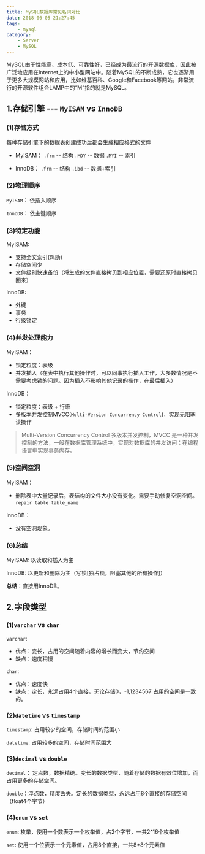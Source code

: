 ```yaml
---
title: MySQL数据库常见名词对比
date: 2018-06-05 21:27:45
tags:
    - mysql
category:
    - Server
    - MySQL
---
```


MySQL由于性能高、成本低、可靠性好，已经成为最流行的开源数据库，因此被广泛地应用在Internet上的中小型网站中。随着MySQL的不断成熟，它也逐渐用于更多大规模网站和应用，比如维基百科、Google和Facebook等网站。非常流行的开源软件组合LAMP中的“M”指的就是MySQL。

<!--more-->

## 1.存储引擎 --- `MyISAM` vs `InnoDB`

### (1)**存储方式**

每种存储引擎下的数据表创建成功后都会生成相应格式的文件

* MyISAM： `.frm` -- 结构   `.MDY` -- 数据  `.MYI` -- 索引

* InnoDB： `.frm` -- 结构   `.ibd` -- 数据+索引

### (2)**物理顺序**

`MyISAM`： 依插入顺序

`InnoDB`： 依主键顺序

### (3)**特定功能**

MyISAM:

* 支持全文索引(鸡肋)
* 存储空间少
* 文件级别快速备份（将生成的文件直接拷贝到相应位置，需要还原时直接拷贝回来）

InnoDB:

* 外键
* 事务
* 行级锁定

### (4)**并发处理能力**

MyISAM：

* 锁定粒度：表级
* 并发插入（在表中执行其他操作时，可以同事执行插入工作，大多数情况是不需要考虑锁的问题。因为插入不影响其他记录的操作，在最后插入）

InnoDB：

* 锁定粒度：表级 + 行级
* 多版本并发控制MVCC(`Multi-Version Concurrency Control`)，实现无阻塞读操作

> Multi-Version Concurrency Control 多版本并发控制，MVCC 是一种并发控制的方法，一般在数据库管理系统中，实现对数据库的并发访问；在编程语言中实现事务内存。

### (5)**空间空洞**

MyISAM：

* 删除表中大量记录后，表结构的文件大小没有变化。需要手动修复空洞空间。`repair table table_name`

InnoDB：

* 没有空洞现象。

### (6)**总结**

MyISAM: 以读取和插入为主

InnoDB: 以更新和删除为主（写锁[独占锁，阻塞其他的所有操作]）

**总结**：直接用InnoDB。

## 2.字段类型

### (1)**`varchar` vs `char`**

`varchar`:

* 优点：变长，占用的空间随着内容的增长而变大，节约空间
* 缺点：速度稍慢

`char`:

* 优点：速度快
* 缺点：定长，永远占用4个直接，无论存储0，-1,1234567 占用的空间是一致的。

### (2)**`datetime` vs `timestamp`**

`timestamp`: 占用较少的空间，存储时间的范围小

`datetime`: 占用较多的空间，存储时间范围大

### (3)**`decimal` vs `double`**

`decimal`： 定点数，数据精确。变长的数据类型，随着存储的数据有效位增加，而占用更多的存储空间。

`double`：浮点数，精度丢失。定长的数据类型，永远占用8个直接的存储空间（float4个字节）

### (4)**`enum` vs `set`**

`enum`: 枚举，使用一个数表示一个枚举值，占2个字节，一共2^16个枚举值

`set`: 使用一个位表示一个元素值，占用8个直接，一共8*8个元素值